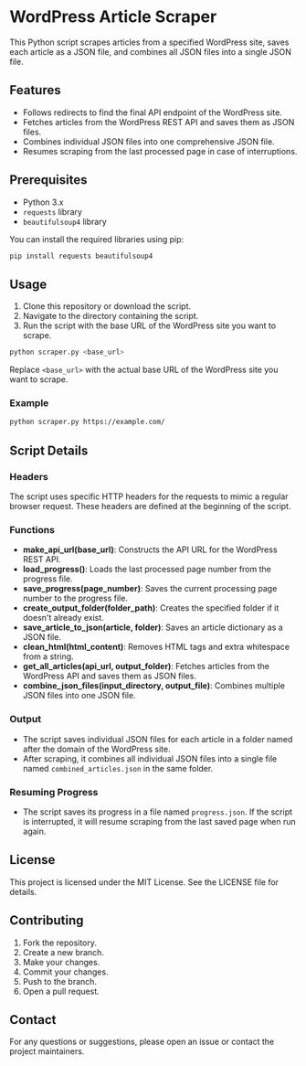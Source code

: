 # WordPress Article Scraper

This Python script scrapes articles from a specified WordPress site, saves each article as a JSON file, and combines all JSON files into a single JSON file.

## Features

- Follows redirects to find the final API endpoint of the WordPress site.
- Fetches articles from the WordPress REST API and saves them as JSON files.
- Combines individual JSON files into one comprehensive JSON file.
- Resumes scraping from the last processed page in case of interruptions.

## Prerequisites

- Python 3.x
- `requests` library
- `beautifulsoup4` library

You can install the required libraries using pip:

```sh
pip install requests beautifulsoup4
```

## Usage

1. Clone this repository or download the script.
2. Navigate to the directory containing the script.
3. Run the script with the base URL of the WordPress site you want to scrape.

```sh
python scraper.py <base_url>
```

Replace `<base_url>` with the actual base URL of the WordPress site you want to scrape.

### Example

```sh
python scraper.py https://example.com/
```

## Script Details

### Headers

The script uses specific HTTP headers for the requests to mimic a regular browser request. These headers are defined at the beginning of the script.

### Functions

- **make_api_url(base_url)**: Constructs the API URL for the WordPress REST API.
- **load_progress()**: Loads the last processed page number from the progress file.
- **save_progress(page_number)**: Saves the current processing page number to the progress file.
- **create_output_folder(folder_path)**: Creates the specified folder if it doesn't already exist.
- **save_article_to_json(article, folder)**: Saves an article dictionary as a JSON file.
- **clean_html(html_content)**: Removes HTML tags and extra whitespace from a string.
- **get_all_articles(api_url, output_folder)**: Fetches articles from the WordPress API and saves them as JSON files.
- **combine_json_files(input_directory, output_file)**: Combines multiple JSON files into one JSON file.

### Output

- The script saves individual JSON files for each article in a folder named after the domain of the WordPress site.
- After scraping, it combines all individual JSON files into a single file named `combined_articles.json` in the same folder.

### Resuming Progress

- The script saves its progress in a file named `progress.json`. If the script is interrupted, it will resume scraping from the last saved page when run again.

## License

This project is licensed under the MIT License. See the LICENSE file for details.

## Contributing

1. Fork the repository.
2. Create a new branch.
3. Make your changes.
4. Commit your changes.
5. Push to the branch.
6. Open a pull request.

## Contact

For any questions or suggestions, please open an issue or contact the project maintainers.
